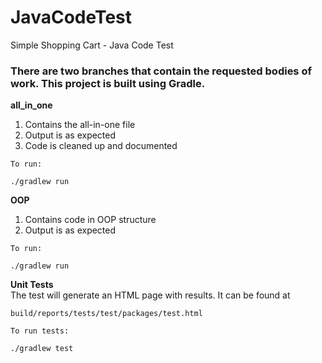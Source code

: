# JavaCodeTest
Simple Shopping Cart - Java Code Test

### There are two branches that contain the requested bodies of work. This project is built using Gradle.
<b>all_in_one</b>
<br>
1. Contains the all-in-one file<br>
2. Output is as expected<br>
3. Code is cleaned up and documented<br>

```
To run:

./gradlew run
```

<b>OOP</b>
<br>
1. Contains code in OOP structure<br>
2. Output is as expected<br>
```
To run:

./gradlew run
```

<b>Unit Tests</b>
<br>
The test will generate an HTML page with results.  It can be found at<br>
```
build/reports/tests/test/packages/test.html
```

```
To run tests:

./gradlew test
```

